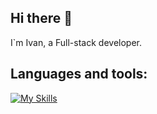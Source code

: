 ## Hi there 👋

I`m Ivan, a Full-stack developer.

## Languages and tools:
[![My Skills](https://skillicons.dev/icons?i=js,ts,nest,nodejs,postgres,html,css,react,next,express,mongo,redis,aws,linux,rabbitmq,docker,kubernetes,nginx,terraform,py,graphql,jest,tailwind,vercel)](https://skillicons.dev)

